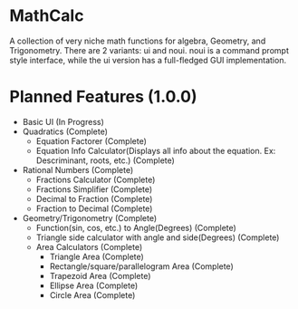 # MathCalc
A collection of very niche math functions for algebra, Geometry, and Trigonometry. There are 2 variants: ui and noui. noui is a command prompt style interface, while the ui version has a full-fledged GUI implementation.
# Planned Features (1.0.0)
* Basic UI (In Progress)
* Quadratics (Complete)
    * Equation Factorer (Complete)
    * Equation Info Calculator(Displays all info about the equation. Ex: Descriminant, roots, etc.) (Complete)
* Rational Numbers (Complete)
    * Fractions Calculator (Complete)
    * Fractions Simplifier (Complete)
    * Decimal to Fraction (Complete)
    * Fraction to Decimal (Complete)
* Geometry/Trigonometry (Complete)
    * Function(sin, cos, etc.) to Angle(Degrees) (Complete)
    * Triangle side calculator with angle and side(Degrees) (Complete)
    * Area Calculators (Complete)
        * Triangle Area (Complete)
        * Rectangle/square/parallelogram Area (Complete)
        * Trapezoid Area (Complete)
        * Ellipse Area (Complete)
        * Circle Area (Complete)
